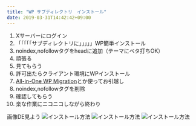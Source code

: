 ```yaml
---
title: "WP サブディレクトリ　インストール"
date: 2019-03-31T14:42:42+09:00
---
```


1. Xサーバーにログイン
1. 「「「「「サブディレクトリに」」」」」WP簡単インストール
1. noindex,nofollowタグをheadに追加（テーマにベタ打ちOK）
1. 頑張る
1. 見てもらう
1. 許可出たらクライアント環境にWPインストール
1. [All-in-One WP Migration](https://its-office.jp/blog/wordpress/2016/04/16/WP-Migration.html)とか使ってお引越し
1. noindex,nofollowタグを削除
1. 確認してもらう
1. 楽な作業にニコニコしながら終わり


画像DE見よう
<img src="https://haruharuharukichi.github.io/so-thin/images/newwp1.PNG" alt="インストール方法" />
<img src="https://haruharuharukichi.github.io/so-thin/images/newwp2.PNG" alt="インストール方法" />
<img src="https://haruharuharukichi.github.io/so-thin/images/newwp3.PNG" alt="インストール方法" />
